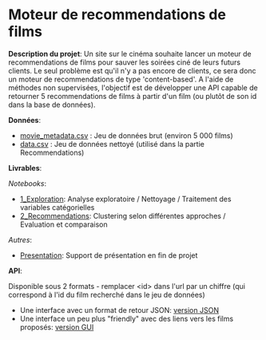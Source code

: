 # Moteur de recommendations de films

**Description du projet**:
Un site sur le cinéma souhaite lancer un moteur de recommendations de films pour sauver les soirées ciné de leurs futurs clients.
Le seul problème est qu'il n'y a pas encore de clients, ce sera donc un moteur de recommendations de type 'content-based'.
A l'aide de méthodes non supervisées, l'objectif est de développer une API capable de retourner 5 recommendations de films à partir d'un film (ou plutôt de son id dans la base de données).

**Données**:
* [movie_metadata.csv](movie_metadata.csv) : Jeu de données brut (environ 5 000 films)
* [data.csv](data.csv) : Jeu de données nettoyé (utilisé dans la partie Recommendations)

**Livrables**:

*Notebooks*:
* [1_Exploration](1_Exploration.ipynb): Analyse exploratoire / Nettoyage / Traitement des variables catégorielles
* [2_Recommendations](2_Recommendations.ipynb): Clustering selon différentes approches / Evaluation et comparaison

*Autres*:
* [Presentation](Presentation.pdf): Support de présentation en fin de projet

**API**:

Disponible sous 2 formats - remplacer \<id\> dans l'url par un chiffre (qui correspond à l'id du film recherché dans le jeu de données)
* Une interface avec un format de retour JSON: [version JSON](http://weber-thomas.fr/ocr/project3/recommend/<id>)
* Une interface un peu plus "friendly" avec des liens vers les films proposés: [version GUI](http://weber-thomas.fr/ocr/project3/gui/recommend/<id>)
